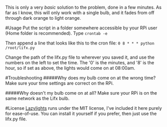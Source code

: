 This is only a very *basic* solution to the problem, done in a few minutes. As far as I know, this will only work with a single bulb, and it fades from off through dark orange to light orange. 

#Usage
Put the script in a folder somewhere accessible by your RPi user (Home folder is recommended). Type
	`crontab -e`

Then append a line that looks like this to the cron file:
	`0 8 * * * python /root/lifx.py`

Change the path of the lifx.py file to wherever you saved it, and use the numbers on the left to set the time. The '0' is the minutes, and '8' is the hour, so if set as above, the lights would come on at 08:00am. 

#Troubleshooting
#####Why does my bulb come on at the wrong time?
Make sure your time settings are correct on the RPi.

#####Why doesn't my bulb come on at all?
Make sure your RPi is on the same network as the Lifx bulb.


#License
[Lazylights](https://github.com/mpapi/lazylights) runs under the MIT license, I've included it here purely for ease-of-use. You can install it yourself if you prefer, then just use the lifx.py file.
